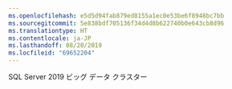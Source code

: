 ```yaml
---
ms.openlocfilehash: e5d5d94fab879ed8155a1ec0e53be6f8948bc7bb
ms.sourcegitcommit: 5e838bdf705136f34d4d8b622740b0e643cb8d96
ms.translationtype: HT
ms.contentlocale: ja-JP
ms.lasthandoff: 08/20/2019
ms.locfileid: "69652204"
---
```

 SQL Server 2019 ビッグ データ クラスター